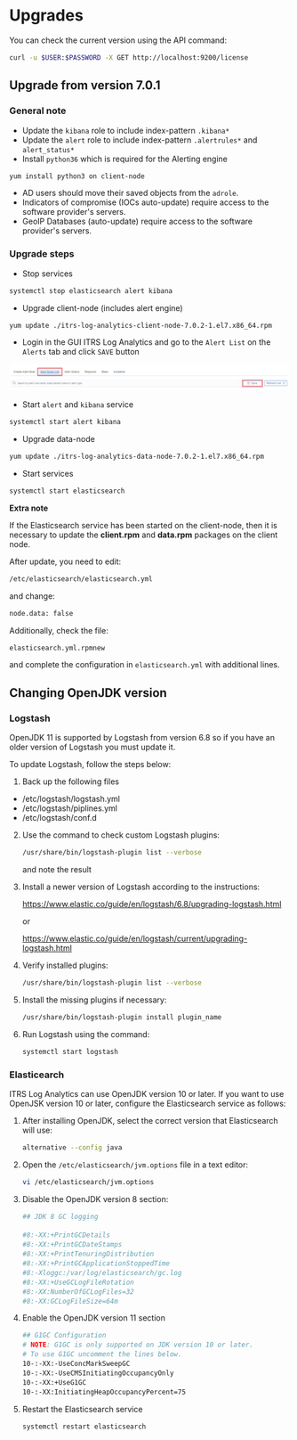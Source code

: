 # Upgrades #

 You can check the current version using the API command:
```bash
curl -u $USER:$PASSWORD -X GET http://localhost:9200/license
```

## Upgrade from version 7.0.1

### General note

- Update the `kibana` role to include index-pattern `.kibana*`
- Update the `alert` role to include index-pattern `.alertrules*` and `alert_status*`
- Install `python36` which is required for the Alerting engine
```bash 
yum install python3 on client-node
```
- AD users should move their saved objects  from the `adrole`.
- Indicators of compromise (IOCs auto-update) require access to the software provider's servers.
- GeoIP Databases (auto-update) require access to the software provider's servers.

### Upgrade steps

- Stop services

```bash
systemctl stop elasticsearch alert kibana
```

- Upgrade client-node (includes alert engine)

```bash
yum update ./itrs-log-analytics-client-node-7.0.2-1.el7.x86_64.rpm
```

- Login in the GUI ITRS Log Analytics and go to the `Alert List`  on the `Alerts` tab and click `SAVE` button

![](/media/media/image143.png)

- Start  `alert` and `kibana` service

```bash
systemctl start alert kibana
```

- Upgrade data-node

```bash
yum update ./itrs-log-analytics-data-node-7.0.2-1.el7.x86_64.rpm
```

- Start services

```bash
systemctl start elasticsearch
```

**Extra note**

If the Elasticsearch service has been started on the client-node, then it is necessary to update the **client.rpm** and **data.rpm** packages on the client node. 

After update, you need to edit:

```bash
/etc/elasticsearch/elasticsearch.yml
```
and change:
```bash
node.data: false
```
Additionally, check the file:
```bash
elasticsearch.yml.rpmnew
```
and complete the configuration in `elasticsearch.yml` with additional lines.

## Changing OpenJDK version

### Logstash

OpenJDK 11 is supported by Logstash from version 6.8 so if you have an older version of Logstash you must update it.

To update Logstash, follow the steps below:

1. Back up the following files
	
- /etc/logstash/logstash.yml
- /etc/logstash/piplines.yml
- /etc/logstash/conf.d

2. Use the command to check custom Logstash plugins:

    ```bash
    /usr/share/bin/logstash-plugin list --verbose
    ```
    and note the result

3. Install a newer version of Logstash according to the instructions:

	https://www.elastic.co/guide/en/logstash/6.8/upgrading-logstash.html
	
	or 
	
	https://www.elastic.co/guide/en/logstash/current/upgrading-logstash.html

4. Verify installed plugins:

    ```bash
    /usr/share/bin/logstash-plugin list --verbose
    ```

5. Install the missing plugins if necessary:

    ```bash
    /usr/share/bin/logstash-plugin install plugin_name
    ```

6. Run Logstash using the command:

    ```bash
    systemctl start logstash
    ```

### Elasticearch

ITRS Log Analytics can use OpenJDK version 10 or later.
If you want to use OpenJSK version 10 or later, configure the Elasticsearch service as follows:

1. After installing OpenJDK, select the correct version that Elasticsearch will use:

    ```bash
    alternative --config java
    ```

2. Open the `/etc/elasticsearch/jvm.options` file in a text editor:

    ```bash
    vi /etc/elasticsearch/jvm.options
    ```

3. Disable the OpenJDK version 8 section:

    ```bash
    ## JDK 8 GC logging

    #8:-XX:+PrintGCDetails
    #8:-XX:+PrintGCDateStamps
    #8:-XX:+PrintTenuringDistribution
    #8:-XX:+PrintGCApplicationStoppedTime
    #8:-Xloggc:/var/log/elasticsearch/gc.log
    #8:-XX:+UseGCLogFileRotation
    #8:-XX:NumberOfGCLogFiles=32
    #8:-XX:GCLogFileSize=64m
    ```

4. Enable the OpenJDK version 11 section

    ```bash
    ## G1GC Configuration
    # NOTE: G1GC is only supported on JDK version 10 or later.
    # To use G1GC uncomment the lines below.
    10-:-XX:-UseConcMarkSweepGC
    10-:-XX:-UseCMSInitiatingOccupancyOnly
    10-:-XX:+UseG1GC
    10-:-XX:InitiatingHeapOccupancyPercent=75
    ```

5. Restart the Elasticsearch service

    ```bash
    systemctl restart elasticsearch
    ```